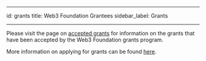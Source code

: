 - - -
id: grants title: Web3 Foundation Grantees sidebar_label: Grants
- - -

Please visit the page on [accepted grants](https://github.com/w3f/General-Grants-Program/blob/master/grants/accepted_grant_applications.md) for information on the grants that have been accepted by the Web3 Foundation grants program.

More information on applying for grants can be found [here](https://grants.web3.foundation).
